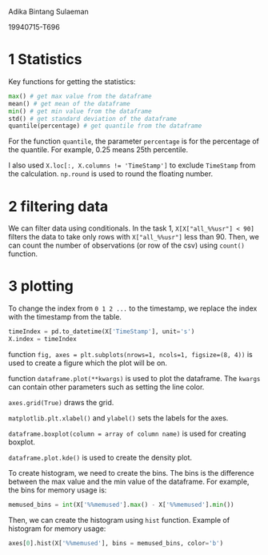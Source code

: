 Adika Bintang Sulaeman

19940715-­T696 

# 1 Statistics

Key functions for getting the statistics:

```python
max() # get max value from the dataframe
mean() # get mean of the dataframe
min() # get min value from the dataframe
std() # get standard deviation of the dataframe
quantile(percentage) # get quantile from the dataframe
```

For the function `quantile`, the parameter `percentage` is for the percentage of the quantile. For example, 0.25 means 25th percentile.

I also used `X.loc[:, X.columns != 'TimeStamp']` to exclude `TimeStamp` from the calculation. `np.round` is used to round the floating number.

# 2 filtering data

We can filter data using conditionals. In the task 1, `X[X["all_%%usr"] < 90]` filters the data to take only rows with `X["all_%%usr"]` less than 90. Then, we can count the number of observations (or row of the csv) using `count()` function.

# 3 plotting

To change the index from `0 1 2 ...` to the timestamp, we replace the index with the timestamp from the table.

```python
timeIndex = pd.to_datetime(X['TimeStamp'], unit='s')
X.index = timeIndex
```

function `fig, axes = plt.subplots(nrows=1, ncols=1, figsize=(8, 4))` is used to create a figure which the plot will be on.

function `dataframe.plot(**kwargs)` is used to plot the dataframe. The `kwargs` can contain other parameters such as setting the line color.

`axes.grid(True)` draws the grid.

`matplotlib.plt.xlabel()` and `ylabel()` sets the labels for the axes.

`dataframe.boxplot(column = array of column name)` is used for creating boxplot.

`dataframe.plot.kde()` is used to create the density plot.

To create histogram, we need to create the bins. The bins is the difference between the max value and the min value of the dataframe. For example, the bins for memory usage is:

```python
memused_bins = int(X['%%memused'].max() - X['%%memused'].min())
```

Then, we can create the histogram using `hist` function. Example of histogram for memory usage:

```python
axes[0].hist(X['%%memused'], bins = memused_bins, color='b')
```
